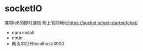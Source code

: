 # socketIO
兼容ie8的即时通信
附上官网地址<https://socket.io/get-started/chat/>

* npm install
* node .
* 网页中打开localhost:3000
